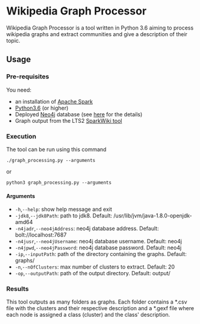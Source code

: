 # Wikipedia Graph Processor

Wikipedia Graph Processor is a tool written in Python 3.6 aiming to process wikipedia graphs and extract communities and give a description of their topic.

## Usage
### Pre-requisites

You need:
* an installation of [Apache Spark](https://spark.apache.org/)
* [Python3.6](https://www.python.org/) (or higher)
* Deployed [Neo4j](https://debian.neo4j.org/) database (see [here](https://github.com/epfl-lts2/sparkwiki/tree/master/helpers#3-deploy-the-graph-database) for the details)
* Graph output from the LTS2 [SparkWiki tool](https://github.com/epfl-lts2/sparkwiki)

### Execution

The tool can be run using this command
```
./graph_processing.py --arguments
```
or
```
python3 graph_processing.py --arguments
```
#### Arguments
* `-h`,`--help`: show help message and exit
* `-jdk8`,`--jdk8Path`: path to jdk8. Default: /usr/lib/jvm/java-1.8.0-openjdk-amd64
* `-n4jadr`,`--neo4jAddress`: neo4j database address. Default: bolt://localhost:7687
* `-n4jusr`,`--neo4jUsername`: neo4j database username. Default: neo4j
* `-n4jpwd`,`--neo4jPassword`: neo4j database password. Default: neo4j
* `-ip`,`--inputPath`: path of the directory containing the graphs. Default: graphs/
* `-n`,`--nOfClusters`: max number of clusters to extract. Default: 20
* `-op`,`--outputPath`: path of the output directory. Default: output/

### Results
This tool outputs as many folders as graphs. Each folder contains a *.csv file with the clusters and their respective description and a *.gexf file where each node is assigned a class (cluster) and the class' description. 